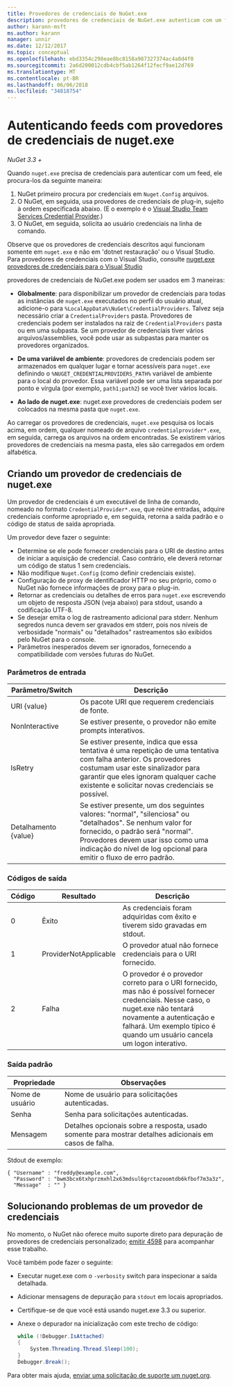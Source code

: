 ```yaml
---
title: Provedores de credenciais de NuGet.exe
description: provedores de credenciais de NuGet.exe autenticam com um feed e são implementados como executáveis de linha de comando que seguem as convenções específicas.
author: karann-msft
ms.author: karann
manager: unnir
ms.date: 12/12/2017
ms.topic: conceptual
ms.openlocfilehash: ebd3354c298eae8bc8158a987327374ac4a8d4f0
ms.sourcegitcommit: 2a6d200012cdb4cbf5ab1264f12fecf9ae12d769
ms.translationtype: MT
ms.contentlocale: pt-BR
ms.lasthandoff: 06/06/2018
ms.locfileid: "34818754"
---
```

# <a name="authenticating-feeds-with-nugetexe-credential-providers"></a>Autenticando feeds com provedores de credenciais de nuget.exe

*NuGet 3.3 +*

Quando `nuget.exe` precisa de credenciais para autenticar com um feed, ele procura-los da seguinte maneira:

1. NuGet primeiro procura por credenciais em `Nuget.Config` arquivos.
1. O NuGet, em seguida, usa provedores de credenciais de plug-in, sujeito à ordem especificada abaixo. (E o exemplo é o [Visual Studio Team Services Credential Provider](https://www.visualstudio.com/docs/package/get-started/nuget/auth#vsts-credential-provider).)
1. O NuGet, em seguida, solicita ao usuário credenciais na linha de comando.

Observe que os provedores de credenciais descritos aqui funcionam somente em `nuget.exe` e não em 'dotnet restauração' ou o Visual Studio. Para provedores de credenciais com o Visual Studio, consulte [nuget.exe provedores de credenciais para o Visual Studio](nuget-credential-providers-for-visual-studio.md)

provedores de credenciais de NuGet.exe podem ser usados em 3 maneiras:

- **Globalmente**: para disponibilizar um provedor de credenciais para todas as instâncias de `nuget.exe` executados no perfil do usuário atual, adicione-o para `%LocalAppData%\NuGet\CredentialProviders`. Talvez seja necessário criar a `CredentialProviders` pasta. Provedores de credenciais podem ser instalados na raiz de `CredentialProviders` pasta ou em uma subpasta. Se um provedor de credenciais tiver vários arquivos/assemblies, você pode usar as subpastas para manter os provedores organizados.

- **De uma variável de ambiente**: provedores de credenciais podem ser armazenados em qualquer lugar e tornar acessíveis para `nuget.exe` definindo o `%NUGET_CREDENTIALPROVIDERS_PATH%` variável de ambiente para o local do provedor. Essa variável pode ser uma lista separada por ponto e vírgula (por exemplo, `path1;path2`) se você tiver vários locais.

- **Ao lado de nuget.exe**: nuget.exe provedores de credenciais podem ser colocados na mesma pasta que `nuget.exe`.

Ao carregar os provedores de credenciais, `nuget.exe` pesquisa os locais acima, em ordem, qualquer nomeado de arquivo `credentialprovider*.exe`, em seguida, carrega os arquivos na ordem encontradas. Se existirem vários provedores de credenciais na mesma pasta, eles são carregados em ordem alfabética.

## <a name="creating-a-nugetexe-credential-provider"></a>Criando um provedor de credenciais de nuget.exe

Um provedor de credenciais é um executável de linha de comando, nomeado no formato `CredentialProvider*.exe`, que reúne entradas, adquire credenciais conforme apropriado e, em seguida, retorna a saída padrão e o código de status de saída apropriada.

Um provedor deve fazer o seguinte:

- Determine se ele pode fornecer credenciais para o URI de destino antes de iniciar a aquisição de credencial. Caso contrário, ele deverá retornar um código de status 1 sem credenciais.
- Não modifique `Nuget.Config` (como definir credenciais existe).
- Configuração de proxy de identificador HTTP no seu próprio, como o NuGet não fornece informações de proxy para o plug-in.
- Retornar as credenciais ou detalhes de erros para `nuget.exe` escrevendo um objeto de resposta JSON (veja abaixo) para stdout, usando a codificação UTF-8.
- Se desejar emita o log de rastreamento adicional para stderr. Nenhum segredos nunca devem ser gravados em stderr, pois nos níveis de verbosidade "normais" ou "detalhados" rastreamentos são exibidos pelo NuGet para o console.
- Parâmetros inesperados devem ser ignorados, fornecendo a compatibilidade com versões futuras do NuGet.

### <a name="input-parameters"></a>Parâmetros de entrada

| Parâmetro/Switch |Descrição|
|----------------|-----------|
| URI {value} | Os pacote URI que requerem credenciais de fonte.|
| NonInteractive | Se estiver presente, o provedor não emite prompts interativos. |
| IsRetry | Se estiver presente, indica que essa tentativa é uma repetição de uma tentativa com falha anterior. Os provedores costumam usar este sinalizador para garantir que eles ignoram qualquer cache existente e solicitar novas credenciais se possível.|
| Detalhamento {value} | Se estiver presente, um dos seguintes valores: "normal", "silenciosa" ou "detalhados". Se nenhum valor for fornecido, o padrão será "normal". Provedores devem usar isso como uma indicação do nível de log opcional para emitir o fluxo de erro padrão. |

### <a name="exit-codes"></a>Códigos de saída

| Código |Resultado | Descrição |
|----------------|-----------|-----------|
| 0 | Êxito | As credenciais foram adquiridas com êxito e tiverem sido gravadas em stdout.|
| 1 | ProviderNotApplicable | O provedor atual não fornece credenciais para o URI fornecido.|
| 2 | Falha | O provedor é o provedor correto para o URI fornecido, mas não é possível fornecer credenciais. Nesse caso, o nuget.exe não tentará novamente a autenticação e falhará. Um exemplo típico é quando um usuário cancela um logon interativo. |

### <a name="standard-output"></a>Saída padrão

| Propriedade |Observações|
|----------------|-----------|
| Nome de usuário | Nome de usuário para solicitações autenticadas.|
| Senha | Senha para solicitações autenticadas.|
| Mensagem | Detalhes opcionais sobre a resposta, usado somente para mostrar detalhes adicionais em casos de falha. |

Stdout de exemplo:

    { "Username" : "freddy@example.com",
      "Password" : "bwm3bcx6txhprzmxhl2x63mdsul6grctazoomtdb6kfbof7m3a3z",
      "Message"  : "" }

## <a name="troubleshooting-a-credential-provider"></a>Solucionando problemas de um provedor de credenciais

No momento, o NuGet não oferece muito suporte direto para depuração de provedores de credenciais personalizado; [emitir 4598](https://github.com/NuGet/Home/issues/4598) para acompanhar esse trabalho.

Você também pode fazer o seguinte:

- Executar nuget.exe com o `-verbosity` switch para inspecionar a saída detalhada.
- Adicionar mensagens de depuração para `stdout` em locais apropriados.
- Certifique-se de que você está usando nuget.exe 3.3 ou superior.
- Anexe o depurador na inicialização com este trecho de código:

    ```cs
    while (!Debugger.IsAttached)
    {
        System.Threading.Thread.Sleep(100);
    }
    Debugger.Break();
    ```

Para obter mais ajuda, [enviar uma solicitação de suporte um nuget.org](https://www.nuget.org/policies/Contact).
